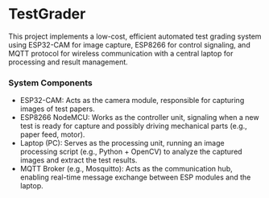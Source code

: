 # TestGrader
This project implements a low-cost, efficient automated test grading system using ESP32-CAM for image capture, ESP8266 for control signaling, and MQTT protocol for wireless communication with a central laptop for processing and result management.

### System Components
- ESP32-CAM: Acts as the camera module, responsible for capturing images of test papers.
- ESP8266 NodeMCU: Works as the controller unit, signaling when a new test is ready for capture and possibly driving mechanical parts (e.g., paper feed, motor).
- Laptop (PC): Serves as the processing unit, running an image processing script (e.g., Python + OpenCV) to analyze the captured images and extract the test results.
- MQTT Broker (e.g., Mosquitto): Acts as the communication hub, enabling real-time message exchange between ESP modules and the laptop.
